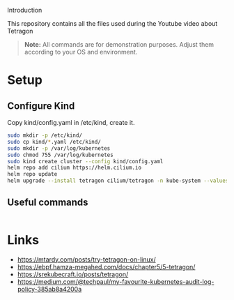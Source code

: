 Introduction

This repository contains all the files used during the Youtube video about Tetragon

> **Note:** All commands are for demonstration purposes. Adjust them according to your OS and environment.

# Setup

## Configure Kind

Copy kind/config.yaml in /etc/kind, create it.

```bash
sudo mkdir -p /etc/kind/
sudo cp kind/*.yaml /etc/kind/
sudo mkdir -p /var/log/kubernetes
sudo chmod 755 /var/log/kubernetes
sudo kind create cluster --config kind/config.yaml
helm repo add cilium https://helm.cilium.io
helm repo update
helm upgrade --install tetragon cilium/tetragon -n kube-system --values install/first-installation.yaml --version 1.5.0

```

## Useful commands

```bash
```


# Links

* https://mtardy.com/posts/try-tetragon-on-linux/
* https://ebpf.hamza-megahed.com/docs/chapter5/5-tetragon/
* https://srekubecraft.io/posts/tetragon/
* <https://medium.com/@techpaul/my-favourite-kubernetes-audit-log-policy-385ab8a4200a>
